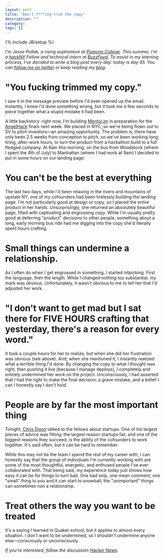 ```yaml
---
layout: post
title: "Don't f***ing trim the copy"
description: ""
category: 
tags: []
---
```

{% include JB/setup %}

*I'm Jesse Pollak, a rising sophomore at [Pomona College](http://pomona.edu). This summer, I'm a [hackNY](http://hackny.org) Fellow and technical intern at [BuzzFeed](http://buzzfeed.com). To assist in my learning process, I've decided to write a blog post every day: today is day 45. You can [follow me on twitter](http://twitter.com/jessepollak) or keep reading my [blog](http://jessepollak.me).*

# "You fucking trimmed my copy."

I saw it in the message preview before I'd even opened up the email. Instantly, I knew I'd done something wrong, but it took me a few seconds to piece together what a stupid mistake it had been.

A little backstory: right now, I'm building [Mentor.im](http://mentor.im) in preparation for the [AngelHack](http://angelhack.com) finals next week. We placed in NYC, so we're being flown out to SV to pitch investors—an amazing opportunity. The problem is, there have only been 2.5 weeks from conception to pitch, so we've been working long, tiring, after-work hours, to turn the product from a hackathon build to a full fledged company. At 6am this morning, on the bus from Woodstock (where I spent the 4th of July) to Manhattan (where I had work at 9am) I decided to put in some hours on our landing page.

# You can't be the best at everything

The last two days, while I'd been relaxing in the rivers and mountains of upstate NY, one of my cofounders had been tirelessly building the landing page. I'm not particularly good at design or copy, so I placed the entire product in her hands. Unsurprisingly, she returned an absolutely beautiful page, filled with captivating and engrossing copy. While I'm usually pretty good at deferring "product" decisions to other people, something about a long, early morning bus ride had me digging into the copy she'd literally spent hours crafting.

# Small things can undermine a relationship.

As I often do when I get engrossed in something, I started nitpicking. First the language, then the length. While I changed nothing too substantial, my mark was obvious. Unfortunately, it wasn't obvious to me to tell her that I'd adjusted her work.

# "I don't want to get mad but I sat there for FIVE HOURS crafting that yesterday, there's a reason for every word."

It took a couple hours for her to realize, but when she did her frustration was obvious (see above). And, when she mentioned it, I instantly realized what a terrible thing I'd done. By changing the copy to what *I* thought was right, then pushing it live (because I manage deploys), I completely and entirely undermined her work on the project. Unconsciously, I had asserted that *I* had the right to make the final decision; a grave mistake, and a belief I can I honestly say I don't hold.

# People are by far the most important thing 

Tonight, [Chris Dixon](http://cdixon.org/) talked to the fellows about startups. One of his largest pieces of advice was fitting: the largest reason startups fail, and one of the biggest reasons they succeed, is the ability of the cofounders to work together. It's said often, but it can be hard to remember.

While this may not be the team I spend the rest of my career with, I can honestly say that the group of individuals I'm currently working with are some of the most thoughtful, energetic, and enthused people I've ever collaborated with. That being said, my experience today just shows how easy it can be for things to turn bad. One bad snip, one mean comment, one "small" thing to you and it can start to snowball; the "unimportant" things can sometimes ruin a relationship.

# Treat others the way you want to be treated

It's a saying I learned in Quaker school, but it applies to almost every situation. I don't want to be undermined, so I shouldn't undermine anyone else—consciously or unconsciously. 

*If you're interested, follow the discussion [Hacker News](http://news.ycombinator.com/item?id=4206147).*